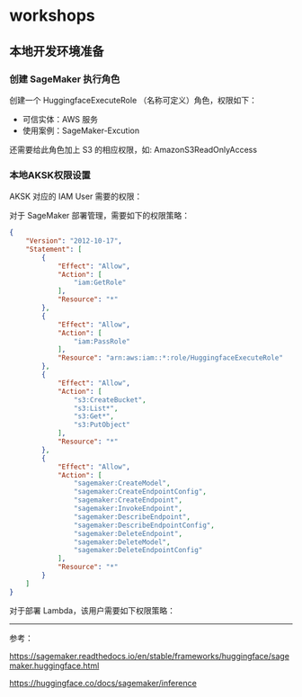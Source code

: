 # workshops

## 本地开发环境准备

### 创建 SageMaker 执行角色

创建一个  HuggingfaceExecuteRole （名称可定义）角色，权限如下：

- 可信实体：AWS 服务
- 使用案例：SageMaker-Excution

还需要给此角色加上 S3 的相应权限，如: AmazonS3ReadOnlyAccess

### 本地AKSK权限设置

AKSK 对应的 IAM User 需要的权限：

对于 SageMaker 部署管理，需要如下的权限策略：

```json
{
    "Version": "2012-10-17",
    "Statement": [
        {
            "Effect": "Allow",
            "Action": [
                "iam:GetRole"
            ],
            "Resource": "*"
        },
        {
            "Effect": "Allow",
            "Action": [
                "iam:PassRole"
            ],
            "Resource": "arn:aws:iam::*:role/HuggingfaceExecuteRole"
        },
        {
            "Effect": "Allow",
            "Action": [
                "s3:CreateBucket",
                "s3:List*",
                "s3:Get*",
                "s3:PutObject"
            ],
            "Resource": "*"
        },
        {
            "Effect": "Allow",
            "Action": [
                "sagemaker:CreateModel",
                "sagemaker:CreateEndpointConfig",
                "sagemaker:CreateEndpoint",
                "sagemaker:InvokeEndpoint",
                "sagemaker:DescribeEndpoint",
                "sagemaker:DescribeEndpointConfig",
                "sagemaker:DeleteEndpoint",
                "sagemaker:DeleteModel",
                "sagemaker:DeleteEndpointConfig"
            ],
            "Resource": "*"
        }
    ]
}
```

对于部署 Lambda，该用户需要如下权限策略：

---
参考：

<https://sagemaker.readthedocs.io/en/stable/frameworks/huggingface/sagemaker.huggingface.html>

<https://huggingface.co/docs/sagemaker/inference>
